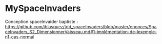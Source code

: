 # MySpaceInvaders
Conception spaceInvaider
baptiste : https://github.com/iblasquez/tdd_spaceInvaders/blob/master/enonces/SpaceInvaders_S2_DimensionnerVaisseau.md#1-implémentation-de-lexemple-n1-cas-normal
